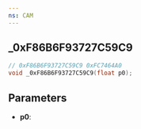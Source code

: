 ```yaml
---
ns: CAM
---
```

## _0xF86B6F93727C59C9

```c
// 0xF86B6F93727C59C9 0xFC7464A0
void _0xF86B6F93727C59C9(float p0);
```

## Parameters
* **p0**:
